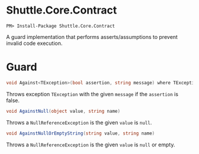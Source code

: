 # Shuttle.Core.Contract

```
PM> Install-Package Shuttle.Core.Contract
```


A guard implementation that performs asserts/assumptions to prevent invalid code execution.

# Guard

``` c#
void Against<TException>(bool assertion, string message) where TException : Exception
```

Throws exception `TException` with the given `message` if the `assertion` is false.

``` c#
void AgainstNull(object value, string name)
```

Throws a `NullReferenceException` is the given `value` is `null`.

``` c#
void AgainstNullOrEmptyString(string value, string name)
```

Throws a `NullReferenceException` is the given `value` is `null` or empty.